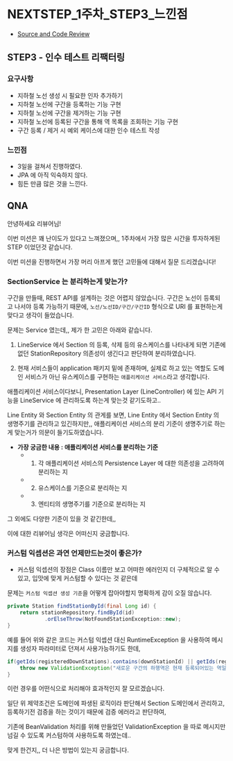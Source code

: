 # NEXTSTEP_1주차_STEP3_느낀점

- [Source and Code Review](https://github.com/next-step/atdd-subway-map/pull/250)

## STEP3 - 인수 테스트 리팩터링

### 요구사항

- 지하철 노선 생성 시 필요한 인자 추가하기
- 지하철 노선에 구간을 등록하는 기능 구현
- 지하철 노선에 구간을 제거하는 기능 구현
- 지하철 노선에 등록된 구간을 통해 역 목록을 조회하는 기능 구현
- 구간 등록 / 제거 시 예외 케이스에 대한 인수 테스트 작성

### 느낀점

- 3일을 걸쳐서 진행하였다.
- JPA 에 아직 익숙하지 않다.
- 힘든 만큼 많은 것을 느낀다.

## QNA

안녕하세요 리뷰어님! 

이번 미션은 꽤 난이도가 있다고 느껴졌으며,, 1주차에서 가장 많은 시간을 투자하게된 STEP 이었던것 같습니다.

이번 미션을 진행하면서 가장 머리 아프게 했던 고민들에 대해서 질문 드리겠습니다!

### SectionService 는 분리하는게 맞는가?

구간을 만들때, REST API를 설계하는 것은 어렵지 않았습니다. 구간은 노선이 등록되고 나서야 등록 가능하기 때문에, `노선/노선ID/구간/구간ID` 형식으로 URI 를 표현하는게 맞다고 생각이 들었습니다.

문제는 Service 였는데,, 제가 한 고민은 아래와 같습니다.

1. LineService 에서 Section 의 등록, 삭제 등의 유스케이스를 나타내게 되면 기존에 없던 StationRepository 의존성이 생긴다고 판단하여 분리하였습니다.

2. 현재 서비스들이 application 패키지 밑에 존재하며, 실제로 하고 있는 역할도 도메인 서비스가 아닌 유스케이스를 구현하는 `애플리케이션 서비스`라고 생각합니다. 

애플리케이션 서비스이다보니, Presentation Layer (LineController) 에 있는 API 기능을 LineService 에 관리하도록 하는게 맞는것 같기도하고..

Line Entity 와 Section Entity 의 관게를 보면, Line Entity 에서 Section Entity 의 생명주기를 관리하고 있긴하지만,, 애플리케이션 서비스의 분리 기준이 생명주기로 하는게 맞는거가 의문이 들기도하였습니다.

- __가장 궁금한 내용 : 애플리케이션 서비스를 분리하는 기준__
    - 1. 각 애플리케이션 서비스의 Persistence Layer 에 대한 의존성을 고려하여 분리하는 지
    - 2. 유스케이스를 기준으로 분리하는 지
    - 3. 엔티티의 생명주기를 기준으로 분리하는 지

그 외에도 다양한 기준이 있을 것 같긴한데,, 

이에 대한 리뷰어님 생각은 어떠신지 궁금합니다.

### 커스텀 익셉션은 과연 언제만드는것이 좋은가?

- 커스텀 익셉션의 장점은 Class 이름만 보고 어떠한 에러인지 더 구체적으로 알 수 있고, 입맛에 맞게 커스텀할 수 있다는 것 같은데

문제는 `커스텀 익셉션 생성 기준`을 어떻게 잡아야할지 명확하게 감이 오질 않습니다.

```java
private Station findStationById(final Long id) {
    return stationRepository.findById(id)
            .orElseThrow(NotFoundStationException::new);
}
```

예를 들어 위와 같은 코드는 커스텀 익셉션 대신 RuntimeException 을 사용하여 메시지를 생성자 파라미터로 던져서 사용가능하기도 한데,

```java
if(getIds(registeredDownStations).contains(downStationId) || getIds(registeredUpStations).contains(downStationId)) {
    throw new ValidationException("새로운 구간의 하행역은 현재 등록되어있는 역일 수 없습니다.");
}
```

이런 경우를 어떤식으로 처리해야 효과적인지 잘 모르겠습니다.

일단 위 제약조건은 도메인에 파생된 로직이라 판단해서 Section 도메인에서 관리하고, 등록하기전 검증을 하는 것이기 때문에 검증 에러라고 판단하여,

기존에 BeanValidation 처리를 위해 만들었던 ValidationException 을 따로 메시지만 넘길 수 있도록 커스텀하여 사용하도록 하였는데..

맞게 한건지,, 더 나은 방법이 있는지 궁금합니다.

